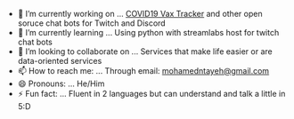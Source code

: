 - 🔭 I’m currently working on ... [COVID19 Vax Tracker](https://covid.mohamedtayeh.com/) and other open soruce chat bots for Twitch and Discord
- 🌱 I’m currently learning ... Using python with streamlabs host for twitch chat bots
- 👯 I’m looking to collaborate on ... Services that make life easier or are data-oriented services
- 📫 How to reach me: ... Through email: mohamedntayeh@gmail.com
- 😄 Pronouns: ... He/Him
- ⚡ Fun fact: ... Fluent in 2 languages but can understand and talk a little in 5:D
